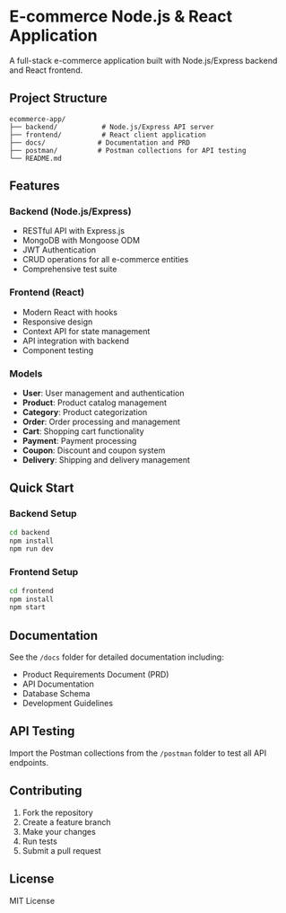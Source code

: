# E-commerce Node.js & React Application

A full-stack e-commerce application built with Node.js/Express backend and React frontend.

## Project Structure

```
ecommerce-app/
├── backend/           # Node.js/Express API server
├── frontend/          # React client application
├── docs/             # Documentation and PRD
├── postman/          # Postman collections for API testing
└── README.md
```

## Features

### Backend (Node.js/Express)
- RESTful API with Express.js
- MongoDB with Mongoose ODM
- JWT Authentication
- CRUD operations for all e-commerce entities
- Comprehensive test suite

### Frontend (React)
- Modern React with hooks
- Responsive design
- Context API for state management
- API integration with backend
- Component testing

### Models
- **User**: User management and authentication
- **Product**: Product catalog management
- **Category**: Product categorization
- **Order**: Order processing and management
- **Cart**: Shopping cart functionality
- **Payment**: Payment processing
- **Coupon**: Discount and coupon system
- **Delivery**: Shipping and delivery management

## Quick Start

### Backend Setup
```bash
cd backend
npm install
npm run dev
```

### Frontend Setup
```bash
cd frontend
npm install
npm start
```

## Documentation

See the `/docs` folder for detailed documentation including:
- Product Requirements Document (PRD)
- API Documentation
- Database Schema
- Development Guidelines

## API Testing

Import the Postman collections from the `/postman` folder to test all API endpoints.

## Contributing

1. Fork the repository
2. Create a feature branch
3. Make your changes
4. Run tests
5. Submit a pull request

## License

MIT License

